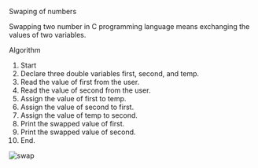 Swaping of numbers

Swapping two number in C programming language means exchanging the values of two variables. 

Algorithm 
1.	Start
2.	Declare three double variables first, second, and temp.
3.	Read the value of first from the user.
4.	Read the value of second from the user.
5.	Assign the value of first to temp.
6.	Assign the value of second to first.
7.	Assign the value of temp to second.
8.	Print the swapped value of first.
9.	Print the swapped value of second.
10.	End.

![swap](https://user-images.githubusercontent.com/124857336/230785979-ac889db0-c005-4b76-93c4-e935b9ffcd79.JPG)
